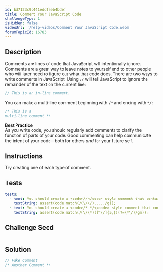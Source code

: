 ```yaml
---
id: bd7123c9c441eddfaeb4bdef
title: Comment Your JavaScript Code
challengeType: 1
isHidden: false
videoUrl: '/help-videos/Comment Your JavaScript Code.webm'
forumTopicId: 16783
---
```


## Description
<section id='description'>
Comments are lines of code that JavaScript will intentionally ignore. Comments are a great way to leave notes to yourself and to other people who will later need to figure out what that code does.
There are two ways to write comments in JavaScript:
Using <code>//</code> will tell JavaScript to ignore the remainder of the text on the current line:

```js
// This is an in-line comment.
```

You can make a multi-line comment beginning with <code>/\*</code> and ending with <code>\*/</code>:

```js
/* This is a
multi-line comment */
```

<strong>Best Practice</strong><br>As you write code, you should regularly add comments to clarify the function of parts of your code. Good commenting can help communicate the intent of your code&mdash;both for others <em>and</em> for your future self.
</section>

## Instructions
<section id='instructions'>
Try creating one of each type of comment.
</section>

## Tests
<section id='tests'>

```yml
tests:
  - text: You should create a <code>//</code> style comment that contains at least five letters.
    testString: assert(code.match(/(\/\/)...../g));
  - text: You should create a <code>/* */</code> style comment that contains at least five letters.
    testString: assert(code.match(/(\/\*)([^\/]{5,})(?=\*\/)/gm));

```

</section>

## Challenge Seed
<section id='challengeSeed'>

<div id='js-seed'>

```js

```

</div>



</section>

## Solution
<section id='solution'>


```js
// Fake Comment
/* Another Comment */
```

</section>
